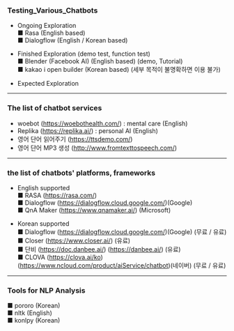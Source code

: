 ### Testing_Various_Chatbots
  
- Ongoing Exploration  
■ Rasa (English based)  
■ Dialogflow (English / Korean based)  
  
- Finished Exploration (demo test, function test)  
■ Blender (Facebook AI) (English based) (demo, Tutorial)  
■ kakao i open builder (Korean based)  (세부 목적이 불명확하면 이용 불가)  
  
- Expected Exploration  
  
------------------------------------------------------------------  
  
### The list of chatbot services  
- woebot (https://woebothealth.com/) : mental care (English)  
- Replika  (https://replika.ai/) : personal AI (English)
- 영어 단어 읽어주기 (https://ttsdemo.com/)
- 영어 단어 MP3 생성 (http://www.fromtexttospeech.com/)
-------------------------------------------------------------------  
  
### the list of chatbots' platforms, frameworks  
- English supported  
■ RASA (https://rasa.com/)  
■ Dialogflow  (https://dialogflow.cloud.google.com/)(Google)  
■ QnA Maker (https://www.qnamaker.ai/) (Microsoft)  
  
- Korean supported  
■ Dialogflow  (https://dialogflow.cloud.google.com/)(Google) (무료 / 유료)  
■ Closer  (https://www.closer.ai/) (유료)  
■ 단비  (https://doc.danbee.ai/) (https://danbee.ai/) (유료)  
■ CLOVA (https://clova.ai/ko) (https://www.ncloud.com/product/aiService/chatbot)(네이버) (무료 / 유료)  
-------------------------------------------------------------------  
  
### Tools for NLP Analysis  
■ pororo (Korean)  
■ nltk (English)  
■ konlpy (Korean)  
